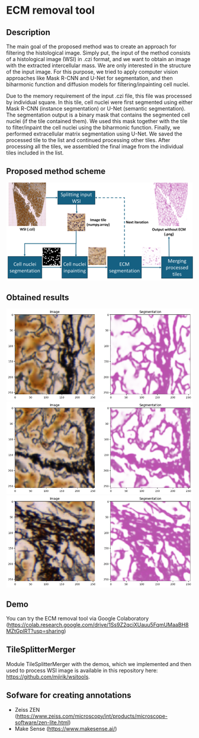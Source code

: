 # ECM removal tool
## Description
The main goal of the proposed method was to create an approach for filtering the histological image. Simply put, the input of the method consists of a histological image (WSI) in .czi format, and we want to obtain an image with the extracted intercellular mass. We are only interested in the structure of the input image. For this purpose, we tried to apply computer vision approaches like Mask R-CNN and U-Net for segmentation, and then biharmonic function and diffusion models for filtering/inpainting cell nuclei.

Due to the memory requirement of the input .czi file, this file was processed by individual square. In this tile, cell nuclei were first segmented using either Mask R-CNN (instance segmentation) or U-Net (semantic segmentation). The segmentation output is a binary mask that contains the segmented cell nuclei (if the tile contained them). We used this mask together with the tile to filter/inpaint the cell nuclei using the biharmonic function. Finally, we performed extracellular matrix segmentation using U-Net. We saved the processed tile to the list and continued processing other tiles. After processing all the tiles, we assembled the final image from the individual tiles included in the list.

## Proposed method scheme
![alt text](https://github.com/janburian/Masters_thesis/blob/main/graphics/schema_ECM_remove_2.png)

## Obtained results
![alt text](https://github.com/janburian/Masters_thesis/blob/main/graphics/output_ECM_test.png)
![alt text](https://github.com/janburian/Masters_thesis/blob/main/graphics/output_ECM_test_2.png)
![alt text](https://github.com/janburian/Masters_thesis/blob/main/graphics/output_ECM_test_3.png)

## Demo
You can try the ECM removal tool via Google Colaboratory (https://colab.research.google.com/drive/1Ss9Z2qciXUauu5FqmUMaaBH8MZtGplRT?usp=sharing)

## TileSplitterMerger
Module TileSplitterMerger with the demos, which we implemented and then used to process WSI image is available in this repository here: https://github.com/mjirik/wsitools. 

## Sofware for creating annotations
* Zeiss ZEN (https://www.zeiss.com/microscopy/int/products/microscope-software/zen-lite.html)
* Make Sense (https://www.makesense.ai/)
